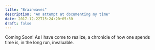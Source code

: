 ```yaml
---
title: "Brainwaves"
description: "An attempt at documenting my time"
date: 2017-12-22T15:24:20+05:30
draft: false
---
```


Coming Soon!
As I have come to realize, a chronicle of how one spends time is, in the long run, invaluable. 
